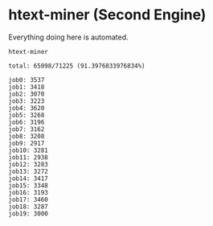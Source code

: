 # htext-miner (Second Engine)

Everything doing here is automated.

```
htext-miner

total: 65098/71225 (91.3976833976834%)

job0: 3537
job1: 3418
job2: 3070
job3: 3223
job4: 3620
job5: 3268
job6: 3196
job7: 3162
job8: 3208
job9: 2917
job10: 3281
job11: 2938
job12: 3283
job13: 3272
job14: 3417
job15: 3348
job16: 3193
job17: 3460
job18: 3287
job19: 3000
```